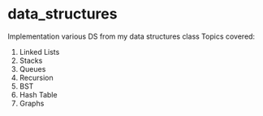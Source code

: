 # data_structures
Implementation various DS from my data structures class
Topics covered:
1. Linked Lists
2. Stacks
3. Queues
4. Recursion
5. BST
6. Hash Table
7. Graphs
